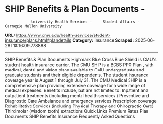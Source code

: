 # SHIP Benefits & Plan Documents - 
                University Health Services -     Student Affairs - Carnegie Mellon University

**URL:** https://www.cmu.edu/health-services/student-insurance/plans.html#plandetails
**Category:** insurance
**Scraped:** 2025-06-28T18:16:09.778888


---

SHIP Benefits & Plan Documents
Highmark Blue Cross Blue Shield is CMU's student health insurance carrier. The CMU SHIP is a
BCBS PPO Plan
, with medical, dental and vision plans available to CMU undergraduate and graduate students and their eligible dependents. The student insurance coverage year is August 1 through July 31.
The CMU Medical SHIP is a
comprehensive plan
providing extensive coverage for a wide range of medical expenses.
Benefits
include, but are not limited to:
Inpatient and outpatient treatments (including
mental health services
)
Preventive and Diagnostic Care
Ambulance and emergency services
Prescription coverage
Rehabilitative Services (including Physical Therapy and Chiropractic Care)
Third molar (wisdom tooth) extractions
Quick Links
Premium Rates
Plan Documents
SHIP Benefits
Insurance Frequently Asked Questions